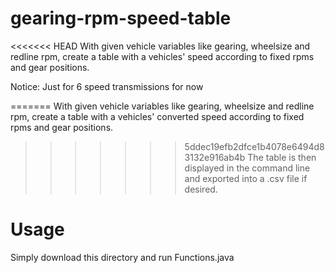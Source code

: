 # gearing-rpm-speed-table
<<<<<<< HEAD
With given vehicle variables like gearing, wheelsize and redline rpm, create a table with a vehicles' speed according to fixed rpms and gear positions.

Notice: Just for 6 speed transmissions for now

=======
With given vehicle variables like gearing, wheelsize and redline rpm, create a table with a vehicles' converted speed according to fixed rpms and gear positions.
>>>>>>> 5ddec19efb2dfce1b4078e6494d83132e916ab4b
The table is then displayed in the command line and exported into a .csv file if desired.

# Usage
Simply download this directory and run Functions.java
